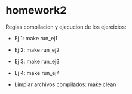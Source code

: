# homework2

Reglas compilacion y ejecucion de los ejercicios:

 * Ej 1: make run_ej1

 * Ej 2: make run_ej2

 * Ej 3: make run_ej3

 * Ej 4: make run_ej4

 * Limpiar archivos compilados: make clean
